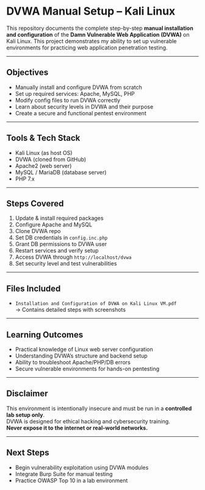 # DVWA Manual Setup – Kali Linux

This repository documents the complete step-by-step **manual installation and configuration** of the **Damn Vulnerable Web Application (DVWA)** on Kali Linux. This project demonstrates my ability to set up vulnerable environments for practicing web application penetration testing.

---

## Objectives

- Manually install and configure DVWA from scratch
- Set up required services: Apache, MySQL, PHP
- Modify config files to run DVWA correctly
- Learn about security levels in DVWA and their purpose
- Create a secure and functional pentest environment

---

## Tools & Tech Stack

- Kali Linux (as host OS)
- DVWA (cloned from GitHub)
- Apache2 (web server)
- MySQL / MariaDB (database server)
- PHP 7.x

---

## Steps Covered

1. Update & install required packages
2. Configure Apache and MySQL
3. Clone DVWA repo
4. Set DB credentials in `config.inc.php`
5. Grant DB permissions to DVWA user
6. Restart services and verify setup
7. Access DVWA through `http://localhost/dvwa`
8. Set security level and test vulnerabilities

---

## Files Included

- `Installation and Configuration of DVWA on Kali Linux VM.pdf`  
  → Contains detailed steps with screenshots

---

## Learning Outcomes

- Practical knowledge of Linux web server configuration
- Understanding DVWA’s structure and backend setup
- Ability to troubleshoot Apache/PHP/DB errors
- Secure vulnerable environments for hands-on pentesting

---

## Disclaimer

This environment is intentionally insecure and must be run in a **controlled lab setup only**.  
DVWA is designed for ethical hacking and cybersecurity training.  
**Never expose it to the internet or real-world networks.**

---

## Next Steps

- Begin vulnerability exploitation using DVWA modules
- Integrate Burp Suite for manual testing
- Practice OWASP Top 10 in a lab environment
